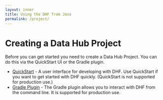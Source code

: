 ```yaml
---
layout: inner
title: Using the DHF from Java
permalink: /project/
---
```


# Creating a Data Hub Project

Before you can get started you need to create a Data Hub Project. You can do this via the QuickStart UI or the Gradle plugin.

- [QuickStart](quickstart.md) - A user interface for developing with DHF. Use QuickStart if you want to get started with DHF quickly. (QuickStart is not supported for production use.)
- [Gradle Plugin](gradle.md) - The Gradle plugin allows you to interact with DHF from the command line. It is supported for production use.
